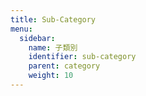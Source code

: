 ```yaml
---
title: Sub-Category
menu:
  sidebar:
    name: 子類別
    identifier: sub-category
    parent: category
    weight: 10
---
```

